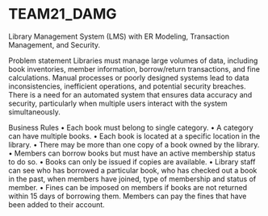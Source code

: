 # TEAM21_DAMG
Library Management System (LMS) with ER Modeling, Transaction Management, and Security. 

Problem statement 
Libraries must manage large volumes of data, including book inventories, member information, borrow/return transactions, and fine calculations. Manual processes or poorly designed systems lead to data inconsistencies, inefficient operations, and potential security breaches. There is a need for an automated system that ensures data accuracy and security, particularly when multiple users interact with the system simultaneously. 

Business Rules
•	Each book must belong to single category.
•	A category can have multiple books.
•	Each book is located at a specific location in the library.
•	There may be more than one copy of a book owned by the library.
•	Members can borrow books but must have an active membership status to do so.
•	Books can only be issued if copies are available.
•	Library staff can see who has borrowed a particular book, who has checked out a book
in the past, when members have joined, type of membership and status of member.
•	Fines can be imposed on members if books are not returned within 15 days of
borrowing them. Members can pay the fines that have been added to their account.

